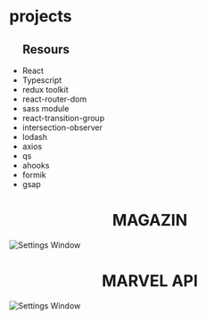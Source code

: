 # projects

<ul>
<h2>Resours</h2>
<li>React</li>
<li>Typescript</li>
<li>redux toolkit</li>
<li>react-router-dom</li>
<li>sass module</li>
<li>react-transition-group</li>
<li>intersection-observer</li>
<li>lodash</li>
<li>axios</li>
<li>qs</li>
<li>ahooks</li>
<li>formik</li>
<li>gsap</li>
</ul>

<h1 align="center"> MAGAZIN</h1>

![Settings Window](https://raw.github.com/voLter-2109/projects/main/magazin.png)

<h1 align="center">MARVEL API</h1>

![Settings Window](https://raw.github.com/voLter-2109/projects/main/marvel.png)

